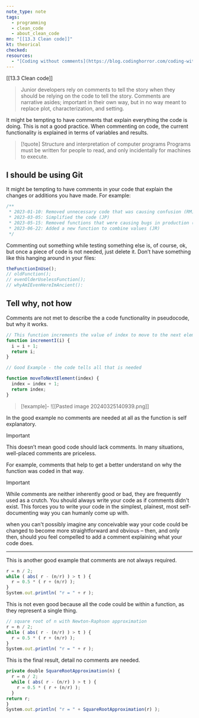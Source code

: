 ```yaml
---
note_type: note
tags:
  - programming
  - clean_code
  - about_clean_code
mn: "[[13.3 Clean code]]"
kt: theorical
checked: 
resources:
  - "[Coding without comments](https://blog.codinghorror.com/coding-without-comments/)"
---
```

[[13.3 Clean code]]

>Junior developers rely on comments to tell the story when they should be relying on the code to tell the story. Comments are narrative asides; important in their own way, but in no way meant to replace plot, characterization, and setting.

It might be tempting to have comments that explain everything the code is doing. This is not a good practice. When commenting on code, the current functionality is explained in terms of variables and results.

>[!quote] Structure and interpretation of computer programs
>Programs must be written for people to read, and only incidentally for machines to execute.
## I should be using Git
It might be tempting to have comments in your code that explain the changes or additions you have made. For example:

```javascript
/**
 * 2023-01-10: Removed unnecessary code that was causing confusion (RM)
 * 2023-03-05: Simplified the code (JP)
 * 2023-05-15: Removed functions that were causing bugs in production (LI)
 * 2023-06-22: Added a new function to combine values (JR)
 */
 ```

Commenting out something while testing something else is, of course, ok, but once a piece of code is not needed, just delete it. Don’t have something like this hanging around in your files:

```javascript
theFunctionInUse();
// oldFunction();
// evenOlderUselessFunction();
// whyAmIEvenHereImAncient():
```
## Tell why, not how
Comments are not met to describe the a code functionality in pseudocode, but why it works. 

```javascript
// This function increments the value of index to move to the next element
function incrementI(i) {
  i = i + 1;
  return i;
}

// Good Example - the code tells all that is needed

function moveToNextElement(index) {
  index = index + 1;
  return index;
}
```

>[!example]-
>![[Pasted image 20240325140939.png]]


In the good example no comments are needed at all as the function is self explanatory.

>[!important]
>This doesn’t mean good code should lack comments. In many situations, well-placed comments are priceless.

For example, comments that help to get a better understand on why the function was coded in that way. 

>[!important]
>While comments are neither inherently good or bad, they are frequently used as a crutch. You should always write your code as if comments didn't exist. This forces you to write your code in the simplest, plainest, most self-documenting way you can humanly come up with.
>
>when you can't possibly imagine any conceivable way your code could be changed to become more straightforward and obvious – then, and only then, should you feel compelled to add a comment explaining what your code does.

---

This is another good example that comments are not always required.

```javascript
r = n / 2;
while ( abs( r - (n/r) ) > t ) {
  r = 0.5 * ( r + (n/r) );
}
System.out.println( "r = " + r );
```

This is not even good because all the code could be within a function, as they represent a single thing.

```javascript
// square root of n with Newton-Raphson approximation
r = n / 2;
while ( abs( r - (n/r) ) > t ) {
  r = 0.5 * ( r + (n/r) );
}
System.out.println( "r = " + r );
```

This is the final result, detail no comments are needed.

```javascript
private double SquareRootApproximation(n) {
  r = n / 2;
  while ( abs( r - (n/r) ) > t ) {
    r = 0.5 * ( r + (n/r) );
  }
return r;
}
System.out.println( "r = " + SquareRootApproximation(r) );
```

